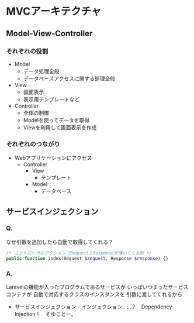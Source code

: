 # MVCアーキテクチャ

## Model-View-Controller

### それぞれの役割
* Model
  * データ処理全般
  * データベースアクセスに関する処理全般
* View
  * 画面表示
  * 表示用テンプレートなど
* Controller
  * 全体の制御
  * Modelを使ってデータを取得
  * Viewを利用して画面表示を作成

### それぞれのつながり

* Webアプリケーションにアクセス
  * Controller
    * View
      * テンプレート
    * Model
      * データベース


## サービスインジェクション

### Q.
なぜ引数を追加したら自動で取得してくれる？
```php
/* コントローラのアクションでRequestとResponseが湧いてくる例 */
public function index(Request $request, Response $response) {}
```

### A.
Laravelの機能が入ったプログラムであるサービスが
いっぱいつまったサービスコンテナが
自動で対応するクラスのインスタンスを
引数に渡してくれるから

* サービスインジェクション
\- インジェクション……？　Dependency Injection！　そゆことー。